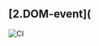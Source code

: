 [2.DOM-event](
---
![CI](https://github.com/elinaulli/dom-event/actions/workflows/web.yml/badge.svg)





